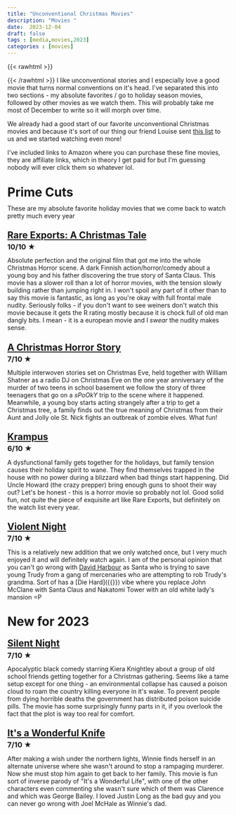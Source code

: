 ```yaml
---
title: "Unconventional Christmas Movies"
description: "Movies "
date:  2023-12-04
draft: false
tags : [media,movies,2023]
categories : [movies]
---
```

{{< rawhtml >}}
<style>
    h3 {
        margin-top: 0.5em!important;
        line-height: 1;
        padding: 0;
        margin-bottom:0!important;
    }

    h1, h2 {
        margin-top: 1.2em!important;
        line-height: 1;
        padding: 0;
        margin-bottom:0!important;
    }
</style>
{{< /rawhtml >}}
I like unconventional stories and I especially love a good movie that turns normal conventions on it's head.
I've separated this into two sections - my absolute favorites / go to holiday season movies, followed by 
other movies as we watch them. This will probably take me most of December to write so it will morph over time.

We already had a good start of our favorite unconventional Christmas movies and because it's sort of our thing 
our friend Louise sent [this list](https://www.goodhousekeeping.com/holidays/christmas-ideas/g29994860/best-christmas-horror-movies/) 
to us and we started watching even more!
<!--more-->

I've included links to Amazon where you can purchase these fine movies, they are affiliate links, which in theory I get paid for but I'm guessing nobody 
will ever click them so whatever lol.

# Prime Cuts
These are my absolute favorite holiday movies that we come back to watch pretty much every year

## [Rare Exports: A Christmas Tale](https://amzn.to/4a4CVUY)
### 10/10 ★
Absolute perfection and the original film that got me into the whole Christmas Horror scene. A dark Finnish action/horror/comedy about 
a young boy and his father discovering the true story of Santa Claus. This movie has a slower roll than a lot of horror movies, with the 
tension slowly building rather than jumping right in. I won't spoil any part of it other than to say this movie is fantastic, as long 
as you're okay with full frontal male nudity. Seriously folks - if you don't want to see weiners don't watch this movie because it gets the 
R rating mostly because it is chock full of old man dangly bits. I mean - it is a european movie and I _swear_ the nudity makes sense.



## [A Christmas Horror Story](https://amzn.to/417WuIe)
### 7/10 ★
Multiple interwoven stories set on Christmas Eve, held together with William Shatner as a radio DJ on Christmas Eve on the one year anniversary of the murder 
of two teens in school basement we follow the story of three teenagers that go on a _sPoOkY_ trip to the scene where it happened. Meanwhile, a young boy 
starts acting strangely after a trip to get a Christmas tree, a family finds out the true meaning of Christmas from their Aunt and Jolly ole St. Nick fights 
an outbreak of zombie elves. What fun!

## [Krampus](https://amzn.to/3t21YYj)
### 6/10 ★
A dysfunctional family gets together for the holidays, but family tension causes their holiday spirit to wane. They find themselves trapped in the house 
with no power during a blizzard when bad things start happening. Did Uncle Howard (the crazy prepper) bring enough guns to shoot their way out? Let's 
be honest - this is a horror movie so probably not lol. Good solid fun, not quite the piece of exquisite art like Rare Exports, but definitely on the 
watch list every year.

## [Violent Night](https://www.amazon.com/Violent-Night-Blu-Ray-DVD-Digital/dp/B0BN58XKMM?crid=C6BQV1C0CEWL&keywords=violent+night&qid=1701468497&sprefix=Violen%2Caps%2C121&sr=8-2&linkCode=li2&tag=mhskkbde-20&linkId=8d53c1cdc19fd15a141db85183baad12&language=en_US&ref_=as_li_ss_il)
### 7/10 ★
This is a relatively new addition that we only watched once, but I very much enjoyed it and will definitely watch again. I am of the personal opinion that you can't 
go wrong with [David Harbour](https://en.wikipedia.org/wiki/David_Harbour) as Santa who is trying to save young Trudy from a gang of mercenaries who are 
attempting to rob Trudy's grandma. Sort of has a [Die Hard]({{<ref diehard>}}) vibe where you replace John McClane with Santa Claus and Nakatomi Tower 
with an old white lady's mansion =P


# New for 2023


## [Silent Night](https://amzn.to/46A4rad)
### 7/10 ★
Apocalyptic black comedy starring Kiera Knightley about a group of old school friends getting together for a Christmas gathering. 
Seems like a tame setup except for one thing - an environmental collapse has caused a poison cloud to roam the country killing 
everyone in it's wake. To prevent people from dying horrible deaths the government has distributed poison suicide pills. 
The movie has some surprisingly funny parts in it, if you overlook the fact that the plot is way too real for comfort. 

## [It's a Wonderful Knife](https://amzn.to/418z1X8)
### 7/10 ★
After making a wish under the northern lights, Winnie finds herself in an alternate universe where she wasn't around to stop a 
rampaging murderer. Now she must stop him again to get back to her family. This movie is fun sort of inverse parody of 
"It's a Wonderful Life", with one of the other characters even commenting she wasn't sure which of them was Clarence and which 
was George Bailey. I loved Justin Long as the bad guy and you can never go wrong with Joel McHale as Winnie's dad.




